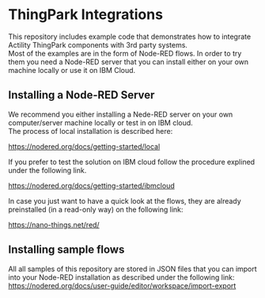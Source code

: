 # ThingPark Integrations
This repository includes example code that demonstrates how to integrate Actility ThingPark components with 3rd party systems.  
Most of the examples are in the form of Node-RED flows. In order to try them you need a Node-RED server that you can install either on your own machine locally or use it on IBM Cloud.
## Installing a Node-RED Server
We recommend you either installing a Nede-RED server on your own computer/server machine locally or test in on IBM cloud.  
The process of local installation is described here:

https://nodered.org/docs/getting-started/local  

If you prefer to test the solution on IBM cloud follow the procedure explined under the following link.  

https://nodered.org/docs/getting-started/ibmcloud

In case you just want to have a quick look at the flows, they are already preinstalled (in a read-only way) on the following link:

https://nano-things.net/red/  

## Installing sample flows
All all samples of this repository are stored in JSON files that you can import into your Node-RED installation as described under the following link: 
https://nodered.org/docs/user-guide/editor/workspace/import-export
